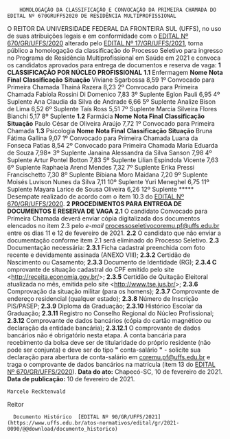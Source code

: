         HOMOLOGAÇÃO DA CLASSIFICAÇÃO E CONVOCAÇÃO DA PRIMEIRA CHAMADA DO EDITAL Nº 670GRUFFS2020 DE RESIDÊNCIA MULTIPROFISSIONAL  

 O REITOR DA UNIVERSIDADE FEDERAL DA FRONTEIRA SUL (UFFS), no uso de suas atribuições legais e em conformidade com o [EDITAL Nº 670/GR/UFFS/2020](https://www.uffs.edu.br/atos-normativos/edital/gr/2020-0670) alterado pelo [EDITAL Nº 17/GR/UFFS/2021](https://www.uffs.edu.br/atos-normativos/edital/gr/2021-0017), torna público a homologação da classificação do Processo Seletivo para ingresso no Programa de Residência Multiprofissional em Saúde em 2021 e convoca os candidatos aprovados para entrega de documentos e reserva de vaga:  **1 CLASSIFICAÇÃO POR NÚCLEO PROFISSIONAL** **1.1**  Enfermagem     **Nome**   **Nota Final**   **Classificação**   **Situação**     Viviane Sgarbossa   8,59   1º   Convocado para Primeira Chamada     Thainá Razera   8,23   2º   Convocado para Primeira Chamada     Fabíola Rossini Di Domenico   7,83   3º   Suplente     Eglon Pauli   6,95   4º   Suplente     Ana Claudia da Silva de Andrade   6,66   5º   Suplente     Analize Bison de Lima   6,52   6º   Suplente     Taís Ross   5,51   7º   Suplente     Marcia Silveira Flores Bianchi   5,17   8º   Suplente     **1.2**  Farmácia     **Nome**   **Nota Final**   **Classificação**   **Situação**     Paulo César de Oliveira Araújo   7,72   1º   Convocado para Primeira Chamada     **1.3**  Psicologia     **Nome**   **Nota Final**   **Classificação**   **Situação**     Bruna Fátima Gallina   9,07   1º   Convocado para Primeira Chamada     Luana da Fonseca Patias   8,54   2º   Convocado para Primeira Chamada     Maria Eduarda de Souza   7,98*   3º   Suplente     Janaina Alessandra da Silva Sanson   7,98   4º   Suplente     Artur Pontel Botton   7,83   5º   Suplente     Lilian Espindola Vicente   7,63   6º   Suplente     Raphaela Arend Mendes   7,32   7º   Suplente     Erika Pressi Francischetto   7,30   8º   Suplente     Bibiana Moro Maidana   7,20   9º   Suplente     Moisés Luvison Nunes da Silva   7,11   10º   Suplente     Yuri Meneghel   6,75   11º   Suplente     Mayara Larice de Sousa Oliveira   6,26   12º   Suplente     *****  Desempate realizado de acordo com o item 10.3 do [EDITAL Nº 670/GR/UFFS/2020](https://www.uffs.edu.br/atos-normativos/edital/gr/2020-0670).  **2 PROCEDIMENTOS PARA ENTREGA DE DOCUMENTOS E RESERVA DE VAGA** **2.1**  O candidato Convocado para Primeira Chamada deverá enviar cópia digitalizada dos documentos elencados no item 2.3 pelo *e-mail*  processoseletivocoremu.pf@uffs.edu.br entre os dias 11 e 12 de fevereiro de 2021. **2.2**  O candidato que não enviar a documentação conforme item 2.1 será eliminado do Processo Seletivo. **2.3**  Documentação necessária: **2.3.1**  Ficha cadastral preenchida com foto recente e devidamente assinada (ANEXO VIII); **2.3.2**  Certidão de Nascimento ou Casamento; **2.3.3**  Documento de Identidade (RG); **2.3.4 C** omprovante de situação cadastral do CPF emitido pelo site <<http://receita.economia.gov.br/>>; **2.3.5**  Certidão de Quitação Eleitoral atualizada no mês, emitida pelo site <<http://www.tse.jus.br/>>; **2.3.6**  Comprovação da situação militar (para os homens); **2.3.7**  Comprovante de endereço residencial (qualquer estado); **2.3.8**  Número de Inscrição PIS/PASEP; **2.3.9**  Diploma da Graduação; **2.3.10**  Histórico Escolar da Graduação; **2.3.11**  Registro no Conselho Regional do Núcleo Profissional; **2.3.12**  Comprovante de dados bancários (cópia do cartão magnético ou declaração da entidade bancária); **2.3.12.1**  O comprovante de dados bancários não é obrigatório nesta etapa. A conta bancária para recebimento da bolsa deve ser de titularidade do próprio residente (não pode ser conjunta) e deve ser do tipo **"** conta-salário **"** - solicite sua declaração para abertura de conta-salário em [coremu.pf@uffs.edu.br](mailto:coremu.pf@uffs.edu.br) e traga o comprovante de dados bancários na matrícula (item 13 do [EDITAL Nº 670/GR/UFFS/2020](https://www.uffs.edu.br/atos-normativos/edital/gr/2020-0670)).        **Data do ato:** Chapecó-SC, 10 de fevereiro de 2021.   
 **Data de publicação:**  10 de fevereiro de 2021. 

    Marcelo Recktenvald   
 Reitor 

      Documento Histórico  [EDITAL Nº 90/GR/UFFS/2021](https://www.uffs.edu.br/atos-normativos/edital/gr/2021-0090/@@download/documento_historico)     
      